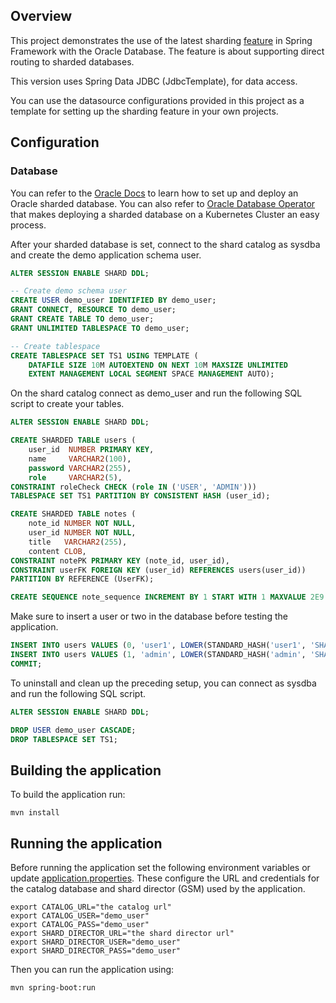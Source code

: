 ## Overview

This project demonstrates the use of the latest sharding [feature](https://github.com/spring-projects/spring-framework/pull/31506) in Spring Framework with the Oracle Database.
The feature is about supporting direct routing to sharded databases.

This version uses Spring Data JDBC (JdbcTemplate), for data access.

You can use the datasource configurations provided in this project as a template for setting up the sharding feature in your own projects.

## Configuration

### Database

You can refer to the [Oracle Docs](https://docs.oracle.com/en/database/oracle/oracle-database/21/shard/sharding-deployment.html#GUID-F99B8742-4089-4E77-87D4-4691EA932207)
to learn how to set up and deploy an Oracle sharded database.
You can also refer to [Oracle Database Operator](https://github.com/oracle/oracle-database-operator) that makes deploying a sharded database on a Kubernetes Cluster an easy process.

After your sharded database is set, connect to the shard catalog as sysdba and create the demo application schema user.

~~~SQL
ALTER SESSION ENABLE SHARD DDL;

-- Create demo schema user
CREATE USER demo_user IDENTIFIED BY demo_user;
GRANT CONNECT, RESOURCE TO demo_user;
GRANT CREATE TABLE TO demo_user;
GRANT UNLIMITED TABLESPACE TO demo_user;

-- Create tablespace
CREATE TABLESPACE SET TS1 USING TEMPLATE (
    DATAFILE SIZE 10M AUTOEXTEND ON NEXT 10M MAXSIZE UNLIMITED
    EXTENT MANAGEMENT LOCAL SEGMENT SPACE MANAGEMENT AUTO);
~~~

On the shard catalog connect as demo_user and run the following SQL script to create your tables.

~~~SQL
ALTER SESSION ENABLE SHARD DDL;

CREATE SHARDED TABLE users (
    user_id  NUMBER PRIMARY KEY,
    name     VARCHAR2(100),
    password VARCHAR2(255),
    role     VARCHAR2(5),
CONSTRAINT roleCheck CHECK (role IN ('USER', 'ADMIN')))
TABLESPACE SET TS1 PARTITION BY CONSISTENT HASH (user_id);

CREATE SHARDED TABLE notes (
    note_id NUMBER NOT NULL,
    user_id NUMBER NOT NULL,
    title   VARCHAR2(255),
    content CLOB,
CONSTRAINT notePK PRIMARY KEY (note_id, user_id),
CONSTRAINT userFK FOREIGN KEY (user_id) REFERENCES users(user_id))
PARTITION BY REFERENCE (UserFK);

CREATE SEQUENCE note_sequence INCREMENT BY 1 START WITH 1 MAXVALUE 2E9 SHARD;
~~~

Make sure to insert a user or two in the database before testing the application.

~~~SQL
INSERT INTO users VALUES (0, 'user1', LOWER(STANDARD_HASH('user1', 'SHA256')), 'USER');
INSERT INTO users VALUES (1, 'admin', LOWER(STANDARD_HASH('admin', 'SHA256')), 'ADMIN');
COMMIT;
~~~

To uninstall and clean up the preceding setup, you can connect as sysdba and run the following SQL script.

~~~SQL
ALTER SESSION ENABLE SHARD DDL;

DROP USER demo_user CASCADE;
DROP TABLESPACE SET TS1;
~~~

## Building the application
To build the application run:

~~~
mvn install
~~~

## Running the application

Before running the application set the following environment variables or update [application.properties](src/main/resources/application.properties). These configure the URL and credentials for the catalog database and shard director (GSM) used by the application.

~~~shell
export CATALOG_URL="the catalog url"
export CATALOG_USER="demo_user"
export CATALOG_PASS="demo_user"
export SHARD_DIRECTOR_URL="the shard director url"
export SHARD_DIRECTOR_USER="demo_user"
export SHARD_DIRECTOR_PASS="demo_user"
~~~

Then you can run the application using:

~~~shell
mvn spring-boot:run
~~~
